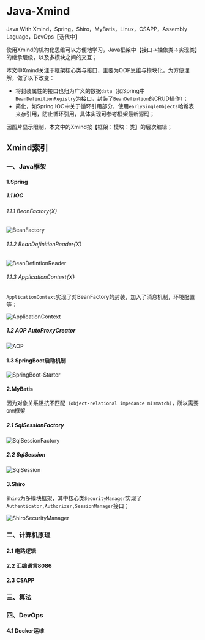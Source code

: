 # Java-Xmind
Java With Xmind，Spring，Shiro，MyBatis，Linux，CSAPP，Assembly Laguage，DevOps【迭代中】

使用Xmind的机构化思维可以方便地学习，Java框架中【接口->抽象类->实现类】的继承层级，以及多模块之间的交互；

本文中Xmind关注于框架核心类与接口，主要为OOP思维与模块化，为方便理解，做了以下改变：

- 将封装属性的接口也归为广义的数据`data`（如Spring中`BeanDefinitionRegistry`为接口，封装了`BeanDefintion`的CRUD操作）；
- 简化，如Spring IOC中关于循环引用部分，使用`earlySingleObjects`哈希表来存引用，防止循环引用，具体实现可参考框架最新源码；

因图片显示限制，本文中的Xmind按【框架：模块：类】的层次编辑；

## Xmind索引

### 一、Java框架

#### 1.Spring

##### 1.1 IOC

###### 1.1.1 BeanFactory{X}

![BeanFactory](xmind-image/BeanFactory.png)



###### 1.1.2 BeanDefinitionReader{X}

![BeanDefintionReader](xmind-image/BeanDefinitionReader.png)

###### 1.1.3 ApplicationContext{X}

`ApplicationContext`实现了对BeanFactory的封装，加入了消息机制，环境配置等；

![ApplicationContext](xmind-image/ApplicationContextTransform.jpg)

##### 1.2 AOP AutoProxyCreator

![AOP](xmind-image/AOPEnhance.png)

#### 1.3 SpringBoot启动机制

![SpringBoot-Starter](xmind-image/SpringBoot.png)

#### 2.MyBatis

因为对象关系阻抗不匹配（`object-relational impedance mismatch`），所以需要`ORM`框架

##### 2.1 SqlSessionFactory

![SqlSessionFactory](xmind-image/SqlSessionFactoryTransform1.jpg)

##### 2.2 SqlSession

![SqlSession](xmind-image/SqlSession.png)

#### 3.Shiro

`Shiro`为多模块框架，其中核心类`SecurityManager`实现了`Authenticator,Authorizer,SessionManager`接口；

![ShiroSecurityManager](xmind-image/ShiroSecurityManagerTransform.jpg)

### 二、计算机原理

#### 2.1 电路逻辑

#### 2.2 汇编语言8086

#### 2.3 CSAPP

### 三、算法

### 四、DevOps

#### 4.1 Docker运维













